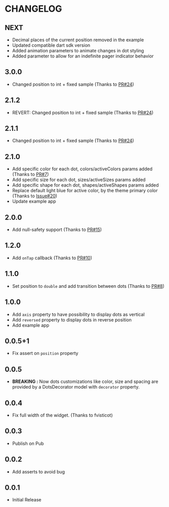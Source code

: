 # CHANGELOG

## NEXT
* Decimal places of the current position removed in the example
* Updated compatible dart sdk version
* Added animation parameters to animate changes in dot styling
* Added parameter to allow for an indefinite pager indicator behavior

## 3.0.0
* Changed position to int + fixed sample (Thanks to [PR#24](https://github.com/Pyozer/dots_indicator/pull/24))

## 2.1.2
* REVERT: Changed position to int + fixed sample (Thanks to [PR#24](https://github.com/Pyozer/dots_indicator/pull/24))

## 2.1.1
* Changed position to int + fixed sample (Thanks to [PR#24](https://github.com/Pyozer/dots_indicator/pull/24))

## 2.1.0

* Add specific color for each dot, colors/activeColors params added (Thanks to [PR#7](https://github.com/Pyozer/dots_indicator/pull/7))
* Add specific size for each dot, sizes/activeSizes params added
* Add specific shape for each dot, shapes/activeShapes params added
* Replace default light blue for active color, by the theme primary color (Thanks to [Issue#20](https://github.com/Pyozer/dots_indicator/issues/20))
* Update example app

## 2.0.0

* Add null-safety support (Thanks to [PR#15](https://github.com/Pyozer/dots_indicator/pull/15))

## 1.2.0

* Add `onTap` callback (Thanks to [PR#10](https://github.com/Pyozer/dots_indicator/pull/10))

## 1.1.0

* Set position to `double` and add transition between dots (Thanks to [PR#8](https://github.com/Pyozer/dots_indicator/pull/8))

## 1.0.0

* Add `axis` property to have possibility to display dots as vertical
* Add `reversed` property to display dots in reverse position
* Add example app

## 0.0.5+1

* Fix assert on `position` property

## 0.0.5

* __BREAKING :__ Now dots customizations like color, size and spacing are provided by a DotsDecorator model with `decorator` property.

## 0.0.4

* Fix full width of the widget. (Thanks to fvisticot)
  
## 0.0.3

* Publish on Pub

## 0.0.2

* Add asserts to avoid bug

## 0.0.1

* Initial Release
